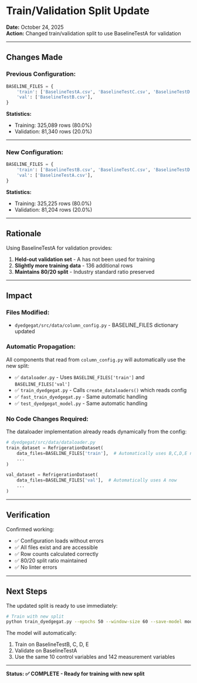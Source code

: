 # Train/Validation Split Update

**Date:** October 24, 2025  
**Action:** Changed train/validation split to use BaselineTestA for validation

---

## Changes Made

### Previous Configuration:
```python
BASELINE_FILES = {
    'train': ['BaselineTestA.csv', 'BaselineTestC.csv', 'BaselineTestD.csv', 'BaselineTestE.csv'],
    'val': ['BaselineTestB.csv'],
}
```

**Statistics:**
- Training: 325,089 rows (80.0%)
- Validation: 81,340 rows (20.0%)

---

### New Configuration:
```python
BASELINE_FILES = {
    'train': ['BaselineTestB.csv', 'BaselineTestC.csv', 'BaselineTestD.csv', 'BaselineTestE.csv'],
    'val': ['BaselineTestA.csv'],
}
```

**Statistics:**
- Training: 325,225 rows (80.0%)
- Validation: 81,204 rows (20.0%)

---

## Rationale

Using BaselineTestA for validation provides:
1. **Held-out validation set** - A has not been used for training
2. **Slightly more training data** - 136 additional rows
3. **Maintains 80/20 split** - Industry standard ratio preserved

---

## Impact

### Files Modified:
- `dyedgegat/src/data/column_config.py` - BASELINE_FILES dictionary updated

### Automatic Propagation:
All components that read from `column_config.py` will automatically use the new split:
- ✅ `dataloader.py` - Uses `BASELINE_FILES['train']` and `BASELINE_FILES['val']`
- ✅ `train_dyedgegat.py` - Calls `create_dataloaders()` which reads config
- ✅ `fast_train_dyedgegat.py` - Same automatic handling
- ✅ `test_dyedgegat_model.py` - Same automatic handling

### No Code Changes Required:
The dataloader implementation already reads dynamically from the config:

```python
# dyedgegat/src/data/dataloader.py
train_dataset = RefrigerationDataset(
    data_files=BASELINE_FILES['train'],  # Automatically uses B,C,D,E now
    ...
)

val_dataset = RefrigerationDataset(
    data_files=BASELINE_FILES['val'],  # Automatically uses A now
    ...
)
```

---

## Verification

Confirmed working:
- ✅ Configuration loads without errors
- ✅ All files exist and are accessible
- ✅ Row counts calculated correctly
- ✅ 80/20 split ratio maintained
- ✅ No linter errors

---

## Next Steps

The updated split is ready to use immediately:

```bash
# Train with new split
python train_dyedgegat.py --epochs 50 --window-size 60 --save-model models/dyedgegat_new_split.pth
```

The model will automatically:
1. Train on BaselineTestB, C, D, E
2. Validate on BaselineTestA
3. Use the same 10 control variables and 142 measurement variables

---

**Status: ✅ COMPLETE - Ready for training with new split**

